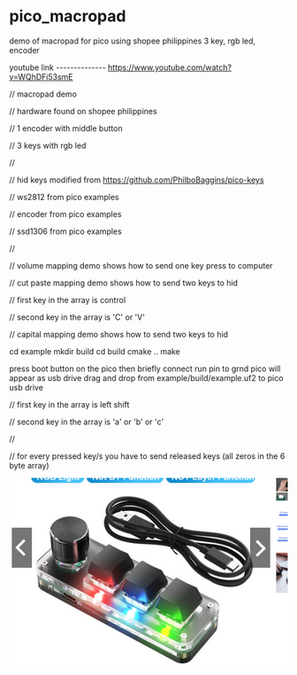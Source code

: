 # pico_macropad
demo of macropad for pico using shopee philippines 3 key, rgb led, encoder

youtube link  -------------- https://www.youtube.com/watch?v=WQhDFi53smE

// macropad demo

// hardware found on shopee philippines

//    1 encoder with middle button

//    3 keys with rgb led

//

// hid keys modified from https://github.com/PhilboBaggins/pico-keys

// ws2812 from pico examples

// encoder from pico examples

// ssd1306 from pico examples

//

// volume mapping demo shows how to send one key press to computer


// cut paste mapping demo shows how to send two keys to hid

//    first key in the array is control

//    second key in the array is 'C' or 'V'


// capital mapping demo shows how to send two keys to hid

cd example
mkdir build
cd build
cmake ..
make

press boot button on the pico then briefly connect run pin to grnd
pico will appear as usb drive
drag and drop from example/build/example.uf2 to pico usb drive


//    first key in the array is left shift

//    second key in the array is 'a' or 'b' or 'c'

//

// for every pressed key/s you have to send released keys (all zeros in the 6 byte array)

![Model](https://github.com/sonnny/pico_macropad/blob/main/macropad.png)


